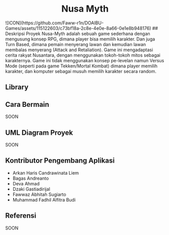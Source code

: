 <h1 align="center">Nusa Myth</h1>
<p align="center"> </p>
![ICON](https://github.com/Faww-r1n/DOAIBU-Games/assets/115122603/c73bf18a-2c8e-4e0e-8a66-0e1e8b948176)
## Deskripsi Proyek
Nusa-Myth adalah sebuah game sederhana dengan mengusung konsep RPG, dimana player bisa memilih karakter. Dan juga Turn Based, dimana pemain menyerang lawan dan kemudian lawan membalas menyerang (Attack and Retaliation). Game ini mengadaptasi cerita rakyat Nusantara, dengan menggunakan tokoh-tokoh mitos sebagai karakternya. Game ini tidak menggunakan konsep pe-levelan namun Versus Mode (seperti pada game Tekken/Mortal Kombat) dimana player memilih karakter, dan komputer sebagai musuh memilih karakter secara random. 

## Library

## Cara Bermain 
SOON

## UML Diagram Proyek
SOON

## Kontributor Pengembang Aplikasi

- Arkan Haris Candrawinata Liem
- Bagas Andreanto
- Deva Ahmad
- Dzaki Gastiadirijal
- Fawwaz Abhitah Sugiarto
- Muhammad Fadhil Alfitra Budi

## Referensi
SOON
